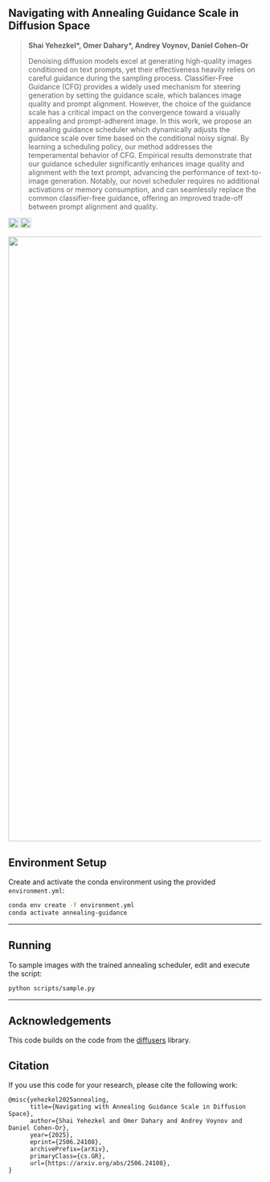 ## Navigating with Annealing Guidance Scale in Diffusion Space

> **Shai Yehezkel\*, Omer Dahary\*, Andrey Voynov, Daniel Cohen-Or**
>
> Denoising diffusion models excel at generating high-quality images conditioned on text prompts, yet their effectiveness heavily relies on careful guidance during the sampling process. Classifier-Free Guidance (CFG) provides a widely used mechanism for steering generation by setting the guidance scale, which balances image quality and prompt alignment. However, the choice of the guidance scale has a critical impact on the convergence toward a visually appealing and prompt-adherent image. In this work, we propose an annealing guidance scheduler which dynamically adjusts the guidance scale over time based on the conditional noisy signal. By learning a scheduling policy, our method addresses the temperamental behavior of CFG. Empirical results demonstrate that our guidance scheduler significantly enhances image quality and alignment with the text prompt, advancing the performance of text-to-image generation. Notably, our novel scheduler requires no additional activations or memory consumption, and can seamlessly replace the common classifier-free guidance, offering an improved trade-off between prompt alignment and quality.

<a href="https://annealing-guidance.github.io/annealing-guidance/"><img src="https://img.shields.io/static/v1?label=Project&message=Website&color=red" height=20.5></a> 
<a href="https://arxiv.org/abs/2506.24108"><img src="https://img.shields.io/badge/arXiv-Annealing-b31b1b.svg" height=20.5></a>

<p align="center">
<img src="assets/2025_annealing.jpg" width="1200px"/>
</p>


## Environment Setup

Create and activate the conda environment using the provided `environment.yml`:

```sh
conda env create -f environment.yml
conda activate annealing-guidance
```

---

## Running

To sample images with the trained annealing scheduler, edit and execute the script:

```sh
python scripts/sample.py
```

---

## Acknowledgements 
This code builds on the code from the [diffusers](https://github.com/huggingface/diffusers) library.

## Citation
If you use this code for your research, please cite the following work: 
```
@misc{yehezkel2025annealing,
      title={Navigating with Annealing Guidance Scale in Diffusion Space}, 
      author={Shai Yehezkel and Omer Dahary and Andrey Voynov and Daniel Cohen-Or},
      year={2025},
      eprint={2506.24108},
      archivePrefix={arXiv},
      primaryClass={cs.GR},
      url={https://arxiv.org/abs/2506.24108}, 
}
```